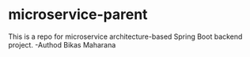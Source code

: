 # microservice-parent
This is a repo for microservice architecture-based Spring Boot backend project. 
-Authod Bikas Maharana
